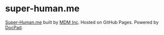 super-human.me
==============

[Super-Human.me](http://super-human.me/) built by [MDM Inc](http://massdistributionmedia.com/). Hosted on GitHub Pages. Powered by [DocPad](http://docpad.org/).
